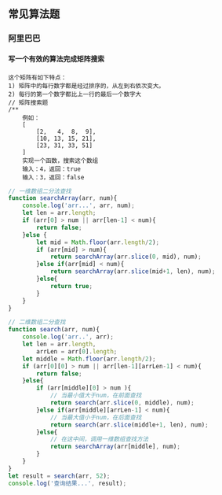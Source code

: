 ## 常见算法题

### 阿里巴巴
#### 写一个有效的算法完成矩阵搜索
    这个矩阵有如下特点：
    1) 矩阵中的每行数字都是经过排序的，从左到右依次变大。
    2) 每行的第一个数字都比上一行的最后一个数字大
    // 矩阵搜索题
    /**
        例如：
        [
            [2,   4,  8,  9],
            [10, 13, 15, 21],
            [23, 31, 33, 51]
        ]
        实现一个函数，搜索这个数组
        输入：4，返回：true
        输入：3，返回：false
    
```js
// 一维数组二分法查找
function searchArray(arr, num){
    console.log('arr...', arr, num);
    let len = arr.length;
    if (arr[0] > num || arr[len-1] < num){
        return false;
    }else {
        let mid = Math.floor(arr.length/2);
        if (arr[mid] > num){
            return searchArray(arr.slice(0, mid), num);
        }else if(arr[mid] < num){
            return searchArray(arr.slice(mid+1, len), num);
        }else{
            return true;
        }
    }
}

// 二维数组二分查找
function search(arr, num){
    console.log('arr..', arr);
    let len = arr.length,
        arrLen = arr[0].length;
    let middle = Math.floor(arr.length/2);
    if (arr[0][0] > num || arr[len-1][arrLen-1] < num){
        return false;
    }else{
        if (arr[middle][0] > num ){
            // 当最小值大于num，在前面查找
            return search(arr.slice(0, middle), num);
        }else if(arr[middle][arrLen-1] < num){
            // 当最大值小于num，在后面查找
            return search(arr.slice(middle+1, len), num);
        }else{
            // 在这中间，调用一维数组查找方法
            return searchArray(arr[middle], num);
        }
    }
}
let result = search(arr, 52);
console.log('查询结果...', result);
```